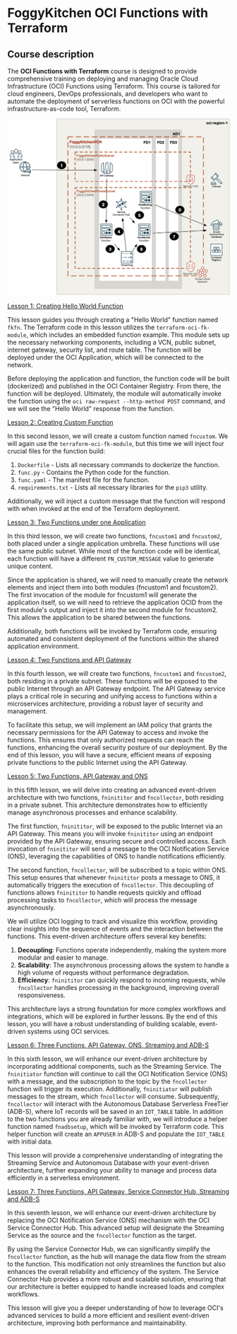 # FoggyKitchen OCI Functions with Terraform 

## Course description

The **OCI Functions with Terraform** course is designed to provide comprehensive training on deploying and managing Oracle Cloud Infrastructure (OCI) Functions using Terraform. This course is tailored for cloud engineers, DevOps professionals, and developers who want to automate the deployment of serverless functions on OCI with the powerful infrastructure-as-code tool, Terraform.

![](lesson7_three_functions_api_gateway_sch_stream_adb/images/terraform-oci-fk-function-lesson7.png)

[Lesson 1: Creating Hello World Function](lesson1_hello_world_function)

This lesson guides you through creating a "Hello World" function named `fkfn`. The Terraform code in this lesson utilizes the `terraform-oci-fk-module`, which includes an embedded function example. This module sets up the necessary networking components, including a VCN, public subnet, internet gateway, security list, and route table. The function will be deployed under the OCI Application, which will be connected to the network.

Before deploying the application and function, the function code will be built (dockerized) and published in the OCI Container Registry. From there, the function will be deployed. Ultimately, the module will automatically invoke the function using the `oci raw-request --http-method POST` command, and we will see the "Hello World" response from the function. 

[Lesson 2: Creating Custom Function](lesson2_custom_function)

In this second lesson, we will create a custom function named `fncustom`. We will again use the `terraform-oci-fk-module`, but this time we will inject four crucial files for the function build:

1. `Dockerfile` - Lists all necessary commands to dockerize the function.
2. `func.py` - Contains the Python code for the function.
3. `func.yaml` - The manifest file for the function.
4. `requirements.txt` - Lists all necessary libraries for the `pip3` utility.

Additionally, we will inject a custom message that the function will respond with when invoked at the end of the Terraform deployment.

[Lesson 3: Two Functions under one Application](lesson3_two_functions_under_one_app)

In this third lesson, we will create two functions, `fncustom1` and `fncustom2`, both placed under a single application umbrella. These functions will use the same public subnet. While most of the function code will be identical, each function will have a different `FN_CUSTOM_MESSAGE` value to generate unique content.

Since the application is shared, we will need to manually create the network elements and inject them into both modules (fncustom1 and fncustom2). The first invocation of the module for fncustom1 will generate the application itself, so we will need to retrieve the application OCID from the first module's output and inject it into the second module for fncustom2. This allows the application to be shared between the functions.

Additionally, both functions will be invoked by Terraform code, ensuring automated and consistent deployment of the functions within the shared application environment.

[Lesson 4: Two Functions and API Gateway](lesson4_two_functions_api_gateway)

In this fourth lesson, we will create two functions, `fncustom1` and `fncustom2`, both residing in a private subnet. These functions will be exposed to the public Internet through an API Gateway endpoint. The API Gateway service plays a critical role in securing and unifying access to functions within a microservices architecture, providing a robust layer of security and management.

To facilitate this setup, we will implement an IAM policy that grants the necessary permissions for the API Gateway to access and invoke the functions. This ensures that only authorized requests can reach the functions, enhancing the overall security posture of our deployment. By the end of this lesson, you will have a secure, efficient means of exposing private functions to the public Internet using the API Gateway.

[Lesson 5: Two Functions, API Gateway and ONS](lesson5_two_functions_api_gateway_ons)

In this fifth lesson, we will delve into creating an advanced event-driven architecture with two functions, `fninititor` and `fncollector`, both residing in a private subnet. This architecture demonstrates how to efficiently manage asynchronous processes and enhance scalability.

The first function, `fninititor`, will be exposed to the public Internet via an API Gateway. This means you will invoke `fninititor` using an endpoint provided by the API Gateway, ensuring secure and controlled access. Each invocation of `fninititor` will send a message to the OCI Notification Service (ONS), leveraging the capabilities of ONS to handle notifications efficiently.

The second function, `fncollector`, will be subscribed to a topic within ONS. This setup ensures that whenever `fninititor` posts a message to ONS, it automatically triggers the execution of `fncollector`. This decoupling of functions allows `fninititor` to handle requests quickly and offload processing tasks to `fncollector`, which will process the message asynchronously.

We will utilize OCI logging to track and visualize this workflow, providing clear insights into the sequence of events and the interaction between the functions. This event-driven architecture offers several key benefits:
1. **Decoupling**: Functions operate independently, making the system more modular and easier to manage.
2. **Scalability**: The asynchronous processing allows the system to handle a high volume of requests without performance degradation.
3. **Efficiency**: `fninititor` can quickly respond to incoming requests, while `fncollector` handles processing in the background, improving overall responsiveness.

This architecture lays a strong foundation for more complex workflows and integrations, which will be explored in further lessons. By the end of this lesson, you will have a robust understanding of building scalable, event-driven systems using OCI services.

[Lesson 6: Three Functions, API Gateway, ONS, Streaming and ADB-S](lesson6_three_functions_api_gateway_ons_streaming_adb)

In this sixth lesson, we will enhance our event-driven architecture by incorporating additional components, such as the Streaming Service. The `fninitiator` function will continue to call the OCI Notification Service (ONS) with a message, and the subscription to the topic by the `fncollector` function will trigger its execution. Additionally, `fninitiator` will publish messages to the stream, which `fncollector` will consume. 
Subsequently, `fncollector` will interact with the Autonomous Database Serverless FreeTier (ADB-S), where IoT records will be saved in an `IOT_TABLE` table. In addition to the two functions you are already familiar with, we will introduce a helper function named `fnadbsetup`, which will be invoked by Terraform code. This helper function will create an `APPUSER` in ADB-S and populate the `IOT_TABLE` with initial data.

This lesson will provide a comprehensive understanding of integrating the Streaming Service and Autonomous Database with your event-driven architecture, further expanding your ability to manage and process data efficiently in a serverless environment.

[Lesson 7: Three Functions, API Gateway, Service Connector Hub, Streaming and ADB-S](lesson7_three_functions_api_gateway_sch_stream_adb)

In this seventh lesson, we will enhance our event-driven architecture by replacing the OCI Notification Service (ONS) mechanism with the OCI Service Connector Hub. This advanced setup will designate the Streaming Service as the source and the `fncollector` function as the target.

By using the Service Connector Hub, we can significantly simplify the `fncollector` function, as the hub will manage the data flow from the stream to the function. This modification not only streamlines the function but also enhances the overall reliability and efficiency of the system. The Service Connector Hub provides a more robust and scalable solution, ensuring that our architecture is better equipped to handle increased loads and complex workflows.

This lesson will give you a deeper understanding of how to leverage OCI's advanced services to build a more efficient and resilient event-driven architecture, improving both performance and maintainability.
